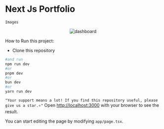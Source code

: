 
# Next Js Portfolio
`Images`
<div align="center" width="100%">
  <img src="https://i.ibb.co/WWj2gtx/portfolio.png" alt="dashboard">
</div>

How to Run this project:
- Clone this repository
```bash
#and run
npm run dev
#or
pnpm dev
#or
bun dev
#or
yarn run dev
```
`"Your support means a lot! If you find this repository useful, please give us a star.⭐"`
Open [http://localhost:3000](http://localhost:3000) with your browser to see the result.

You can start editing the page by modifying `app/page.tsx`.

